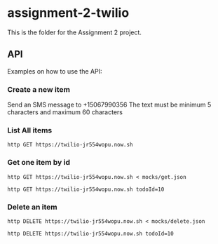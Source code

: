 # assignment-2-twilio
This is the folder for the Assignment 2 project.

## API
Examples on how to use the API:

### Create a new item
Send an SMS message to +15067990356
The text must be minimum 5 characters and maximum 60 characters

### List All items
```console
http GET https://twilio-jr554wopu.now.sh
```

### Get one item by id
```console
http GET https://twilio-jr554wopu.now.sh < mocks/get.json
```
```console
http GET https://twilio-jr554wopu.now.sh todoId=10
```

### Delete an item
```console
http DELETE https://twilio-jr554wopu.now.sh < mocks/delete.json
```
```console
http DELETE https://twilio-jr554wopu.now.sh todoId=10
```
